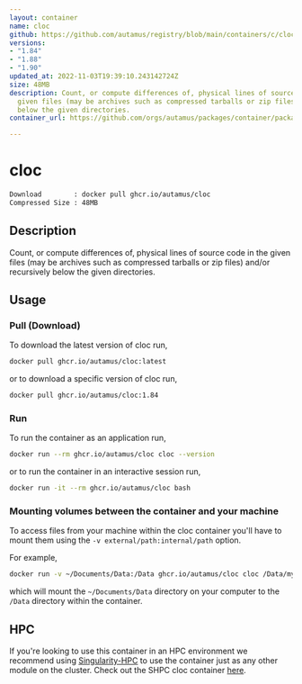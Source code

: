 ```yaml
---
layout: container
name: cloc
github: https://github.com/autamus/registry/blob/main/containers/c/cloc/spack.yaml
versions:
- "1.84"
- "1.88"
- "1.90"
updated_at: 2022-11-03T19:39:10.243142724Z
size: 48MB
description: Count, or compute differences of, physical lines of source code in the
  given files (may be archives such as compressed tarballs or zip files) and/or recursively
  below the given directories.
container_url: https://github.com/orgs/autamus/packages/container/package/cloc

---
```

# cloc
```bash 
Download        : docker pull ghcr.io/autamus/cloc
Compressed Size : 48MB
```

## Description
Count, or compute differences of, physical lines of source code in the given files (may be archives such as compressed tarballs or zip files) and/or recursively below the given directories.

## Usage
### Pull (Download)
To download the latest version of cloc run,

```bash
docker pull ghcr.io/autamus/cloc:latest
```

or to download a specific version of cloc run,

```bash
docker pull ghcr.io/autamus/cloc:1.84
```
### Run
To run the container as an application run,
```bash
docker run --rm ghcr.io/autamus/cloc cloc --version
```

or to run the container in an interactive session run,
```bash
docker run -it --rm ghcr.io/autamus/cloc bash
```

### Mounting volumes between the container and your machine
To access files from your machine within the cloc container you'll have to mount them using the `-v external/path:internal/path` option.

For example,
```bash
docker run -v ~/Documents/Data:/Data ghcr.io/autamus/cloc cloc /Data/myData.csv
```
which will mount the `~/Documents/Data` directory on your computer to the `/Data` directory within the container.

## HPC
If you're looking to use this container in an HPC environment we recommend using [Singularity-HPC](https://singularity-hpc.readthedocs.io) to use the container just as any other module on the cluster. Check out the SHPC cloc container [here](https://singularityhub.github.io/singularity-hpc/r/ghcr.io-autamus-cloc/).